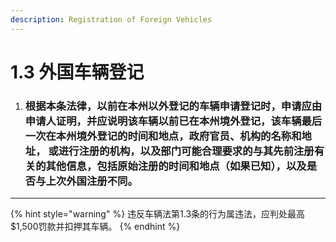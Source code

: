 ```yaml
---
description: Registration of Foreign Vehicles
---
```


# 1.3 外国车辆登记

1.  ### 根据本条法律，以前在本州以外登记的车辆申请登记时，申请应由申请人证明，并应说明该车辆以前已在本州境外登记，该车辆最后一次在本州境外登记的时间和地点，政府官员、机构的名称和地址， 或进行注册的机构，以及部门可能合理要求的与其先前注册有关的其他信息，包括原始注册的时间和地点（如果已知），以及是否与上次外国注册不同。

***

{% hint style="warning" %}
违反车辆法第1.3条的行为属违法，应判处最高$1,500罚款并扣押其车辆。
{% endhint %}